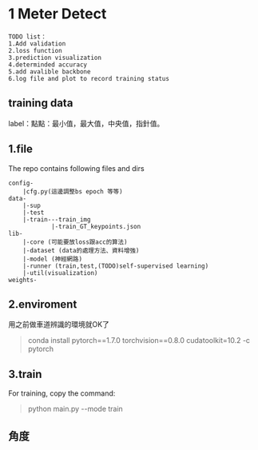 # 1 Meter Detect
```python-
TODO list：
1.Add validation 
2.loss function 
3.prediction visualization
4.determinded accuracy 
5.add avalible backbone
6.log file and plot to record training status
```
## training data
label：點點：最小值，最大值，中央值，指針值。

## 1.file 

The repo contains following files and dirs
```python=
config-
    |cfg.py(這邊調整bs epoch 等等)
data-
    |-sup
    |-test
    |-train---train_img
            |-train_GT_keypoints.json
lib-
    |-core (可能要放loss跟acc的算法)
    |-dataset (data的處理方法、資料增強)
    |-model (神經網路)
    |-runner (train,test,(TODO)self-supervised learning)
    |-util(visualization)
weights-
```
## 2.enviroment
用之前做車道辨識的環境就OK了
>conda install pytorch==1.7.0 torchvision==0.8.0 cudatoolkit=10.2 -c pytorch

## 3.train
For training, copy the command:
>python main.py --mode train

## 角度

